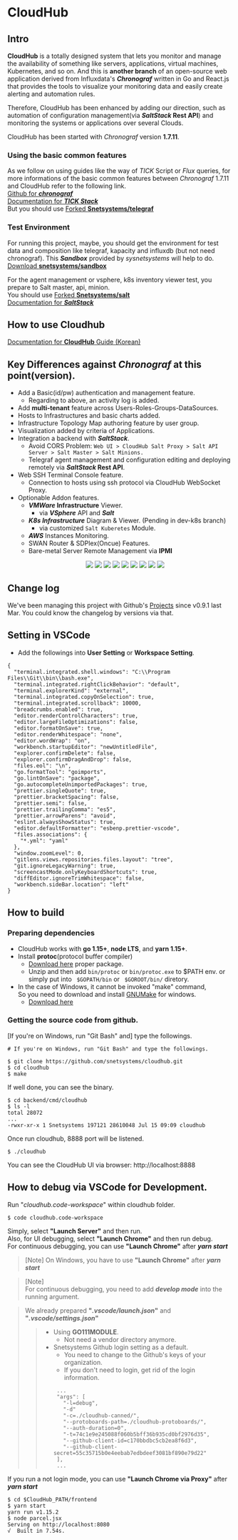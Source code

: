 # CloudHub

## Intro

**CloudHub** is a totally designed system that lets you monitor and manage the availability of something like servers, applications, virtual machines, Kubernetes, and so on. And this is **another branch** of an open-source web application derived from Influxdata's **_Chronograf_** written in Go and React.js that provides the tools to visualize your monitoring data and easily create alerting and automation rules.

Therefore, CloudHub has been enhanced by adding our direction, such as automation of configuration management(via **_SaltStack_ Rest API**) and monitoring the systems or applications over several Clouds.

CloudHub has been started with _Chronograf_ version **1.7.11**.

### Using the basic common features

As we follow on using guides like the way of _TICK_ Script or _Flux_ queries, for more informations of the basic common features between _Chronograf_ 1.7.11 and CloudHub refer to the following link.<br>
[Github for **_chronograf_**](https://github.com/influxdata/chronograf/blob/master/README.md)<br>
[Documentation for **_TICK Stack_**](https://docs.influxdata.com/)<br>
But you should use [Forked **Snetsystems/telegraf**](https://github.com/snetsystems/telegraf/releases)

### Test Environment

For running this project, maybe, you should get the environment for test data and composition like telegraf, kapacity and influxdb (but not need chronograf).
This **_Sandbox_** provided by _sysnetsystems_ will help to do.<br>
[Download **snetsystems/sandbox**](https://github.com/snetsystems/sandbox)

For the agent management or vsphere, k8s inventory viewer test, you prepare to Salt master, api, minion.<br>
You should use [Forked **Snetsystems/salt**](https://github.com/snetsystems/salt/)<br>
[Documentation for **_SaltStack_** ](https://docs.saltstack.com/en/latest/contents.html)

## How to use Cloudhub

[Documentation for **CloudHub** Guide (Korean)](https://seversky.atlassian.net/wiki/spaces/CSHD/overview)

## Key Differences against _Chronograf_ at this point(version).

- Add a Basic(id/pw) authentication and management feature.
  - Regarding to above, an activity log is added.
- Add **multi-tenant** feature across Users-Roles-Groups-DataSources.
- Hosts to Infrastructures and basic charts added.
- Infrastructure Topology Map authoring feature by user group.
- Visualization added by criteria of Applications.
- Integration a backend with **_SaltStack_**.
  - Avoid CORS Problem: `Web UI > CloudHub Salt Proxy > Salt API Server > Salt Master > Salt Minions.`
  - Telegraf agent management and configuration editing and deploying remotely via **_SaltStack_ Rest API**.
- Web SSH Terminal Console feature.
  - Connection to hosts using ssh protocol via CloudHub WebSocket Proxy.
- Optionable Addon features.
  - **_VMWare_ Infrastructure** Viewer.
    - via **_VSphere_** API and **_Salt_**
  - **_K8s Infrastructure_** Diagram & Viewer. (Pending in dev-k8s branch)
    - via customized `Salt Kuberetes` Module.
  - **_AWS_** Instances Monitoring.
  - SWAN Router & SDPlex(Oncue) Features.
  - Bare-metal Server Remote Management via **IPMI**
  <p align="center">
    <img src="./docs/images/infrastructure.png"/>
    <img src="./docs/images/topology_map.png"/>
    <img src="./docs/images/VMWare.png"/>
    <img src="./docs/images/AWS_01.png"/>
    <img src="./docs/images/AWS_02.png"/>
    <img src="./docs/images/AWS_03.png"/>
    <img src="./docs/images/applications.png"/>
    <img src="./docs/images/agent_configure.png"/>
    <img src="./docs/images/swan.png"/>
  </p>

## Change log

We've been managing this project with Github's [Projects](https://github.com/snetsystems/cloudhub/projects) since v0.9.1 last Mar.
You could know the changelog by versions via that.

## Setting in VSCode

- Add the followings into **User Setting** or **Workspace Setting**.

```
{
  "terminal.integrated.shell.windows": "C:\\Program Files\\Git\\bin\\bash.exe",
  "terminal.integrated.rightClickBehavior": "default",
  "terminal.explorerKind": "external",
  "terminal.integrated.copyOnSelection": true,
  "terminal.integrated.scrollback": 10000,
  "breadcrumbs.enabled": true,
  "editor.renderControlCharacters": true,
  "editor.largeFileOptimizations": false,
  "editor.formatOnSave": true,
  "editor.renderWhitespace": "none",
  "editor.wordWrap": "on",
  "workbench.startupEditor": "newUntitledFile",
  "explorer.confirmDelete": false,
  "explorer.confirmDragAndDrop": false,
  "files.eol": "\n",
  "go.formatTool": "goimports",
  "go.lintOnSave": "package",
  "go.autocompleteUnimportedPackages": true,
  "prettier.singleQuote": true,
  "prettier.bracketSpacing": false,
  "prettier.semi": false,
  "prettier.trailingComma": "es5",
  "prettier.arrowParens": "avoid",
  "eslint.alwaysShowStatus": true,
  "editor.defaultFormatter": "esbenp.prettier-vscode",
  "files.associations": {
    "*.yml": "yaml"
  },
  "window.zoomLevel": 0,
  "gitlens.views.repositories.files.layout": "tree",
  "git.ignoreLegacyWarning": true,
  "screencastMode.onlyKeyboardShortcuts": true,
  "diffEditor.ignoreTrimWhitespace": false,
  "workbench.sideBar.location": "left"
}
```

## How to build

### Preparing dependencies

- CloudHub works with **go 1.15+**, **node LTS**, and **yarn 1.15+**.
- Install **protoc**(protocol buffer compiler)
  - [Download here](https://github.com/protocolbuffers/protobuf/releases) proper package.
  - Unzip and then add `bin/protoc` or `bin/protoc.exe` to $PATH env. or simply put into ` $GOPATH/bin` or ` $GOROOT/bin/` diretory.
- In the case of Windows, it cannot be invoked "make" command,<br>So you need to download and install [GNUMake](http://gnuwin32.sourceforge.net/packages/make.htm) for windows.
  - [Download here](http://gnuwin32.sourceforge.net/downlinks/make.php)

### Getting the source code from github.

[If you're on Windows, run "Git Bash" and] type the followings.

```
# If you're on Windows, run "Git Bash" and type the followings.

$ git clone https://github.com/snetsystems/cloudhub.git
$ cd cloudhub
$ make
```

If well done, you can see the binary.

```
$ cd backend/cmd/cloudhub
$ ls -l
total 28072
...
-rwxr-xr-x 1 Snetsystems 197121 28610048 Jul 15 09:09 cloudhub
```

Once run cloudhub, 8888 port will be listened.

```
$ ./cloudhub
```

You can see the CloudHub UI via browser: http://localhost:8888

## How to debug via VSCode for Development.

Run "_cloudhub.code-workspace_" within cloudhub folder.

```
$ code cloudhub.code-workspace
```

Simply, select **"Launch Server"** and then run.<br>
Also, for UI debugging, select **"Launch Chrome"** and then run debug.<br>
For continuous debugging, you can use **"Launch Chrome"** after _**yarn start**_<br>

> [Note] On Windows, you have to use **"Launch Chrome"** after _**yarn start**_<br>

> [Note]<br>
> For continuous debugging, you need to add **_develop mode_** into the running argument.

> We already prepared **"_.vscode/launch.json_"** and **"_.vscode/settings.json_"**
>
> > - Using **GO111MODULE**.
> >   - Not need a vendor directory anymore.
> > - Snetsystems Github login setting as a default.
> >   - You need to change to the Github's keys of your organization.
> >   - If you don't need to login, get rid of the login information.
> >   ```
> >    ...
> >    "args": [
> >      "-l=debug",
> >      "-d"
> >      "-c=./cloudhub-canned/",
> >      "--protoboards-path=./cloudhub-protoboards/",
> >      "--auth-duration=0",
> >      "-t=74c1e9e245088f060b5bff36b935cd0bf2976d35",
> >      "--github-client-id=c170bbdbc5cb2ea8f6d3",
> >      "--github-client-secret=55c35715b0e4eebab7edbdeef3081bf890e79d22"
> >    ],
> >    ...
> >   ```

If you run a not login mode, you can use **"Launch Chrome via Proxy"** after _**yarn start**_

```
$ cd $CloudHub_PATH/frontend
$ yarn start
yarn run v1.15.2
$ node parcel.jsx
Serving on http://localhost:8080
√  Built in 7.54s.
```
